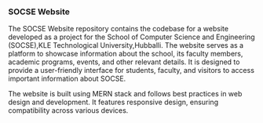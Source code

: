 ### SOCSE Website

The SOCSE Website repository contains the codebase for a website developed as a project for the School of Computer Science and Engineering (SOCSE),KLE Technological University,Hubballi. The website serves as a platform to showcase information about the school, its faculty members, academic programs, events, and other relevant details. It is designed to provide a user-friendly interface for students, faculty, and visitors to access important information about SOCSE.

The website is built using MERN stack and follows best practices in web design and development. It features responsive design, ensuring compatibility across various devices. 
